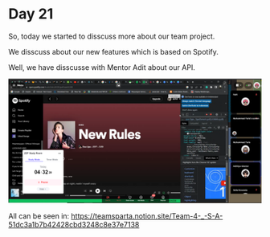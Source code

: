 # Day 21
So, today we started to disscuss more about our team project.

We disscuss about our new features which is based on Spotify.

Well, we have disscusse with Mentor Adit about our API.

![title](2.png)

All can be seen in:
https://teamsparta.notion.site/Team-4-_-S-A-51dc3a1b7b42428cbd3248c8e37e7138